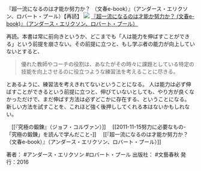 『超一流になるのは才能か努力か？ （文春e-book）』（アンダース・エリクソン、ロバート・プール）【再読】
[![](https://images-fe.ssl-images-amazon.com/images/I/51iJwnneBqL._SL160_.jpg)](http://www.amazon.co.jp/exec/obidos/ASIN/B01J9QIGF6/choiyaki81-22/ref=nosim)
[『超一流になるのは才能か努力か？ (文春e-book)』（アンダース・エリクソン、ロバート・プール）](http://www.amazon.co.jp/exec/obidos/ASIN/B01J9QIGF6/choiyaki81-22/ref=nosim)

再読。本書は常に前向きというか、どこまでも「人は能力を伸ばすことができる」という前提を崩さない。その前提に立つと、もし学ぶ者の能力が向上していないとすると、

>優れた教師やコーチの役割は、あなたがその時々に課題としている特定の技能を向上させるのに役立つような練習法を考えることに尽きる。

とあるように、練習法を考えきれてないということになる。
人は能力は必ず伸ばすことができるという前提に立つと、伸びていないとしても、やり方が良くなかっただけで、まだ伸ばす方法は必ずどこかに存在する、ということになる。
新しい方法を試すことを、これほど強く後押ししてくれる本はないかもしれない。

　[[『究極の鍛錬』（ジョフ・コルヴァン）]]
　[[2011-11-15努力に必要なもの-「究極の鍛錬」を読んで学んだこと-]]
　[[『超一流になるのは才能か努力か？ （文春e-book）』（アンダース・エリクソン、ロバート・プール）]]

著者： #アンダース・エリクソン #ロバート・プール
出版社： #文藝春秋
発行：2016
